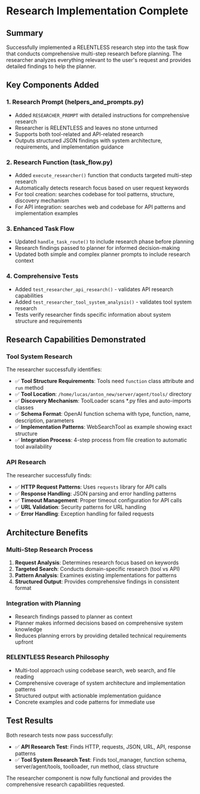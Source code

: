 # Research Implementation Complete

## Summary

Successfully implemented a RELENTLESS research step into the task flow that conducts comprehensive multi-step research before planning. The researcher analyzes everything relevant to the user's request and provides detailed findings to help the planner.

## Key Components Added

### 1. Research Prompt (helpers_and_prompts.py)
- Added `RESEARCHER_PROMPT` with detailed instructions for comprehensive research
- Researcher is RELENTLESS and leaves no stone unturned
- Supports both tool-related and API-related research
- Outputs structured JSON findings with system architecture, requirements, and implementation guidance

### 2. Research Function (task_flow.py)
- Added `execute_researcher()` function that conducts targeted multi-step research
- Automatically detects research focus based on user request keywords
- For tool creation: searches codebase for tool patterns, structure, discovery mechanism
- For API integration: searches web and codebase for API patterns and implementation examples

### 3. Enhanced Task Flow
- Updated `handle_task_route()` to include research phase before planning
- Research findings passed to planner for informed decision-making
- Updated both simple and complex planner prompts to include research context

### 4. Comprehensive Tests
- Added `test_researcher_api_research()` - validates API research capabilities
- Added `test_researcher_tool_system_analysis()` - validates tool system research
- Tests verify researcher finds specific information about system structure and requirements

## Research Capabilities Demonstrated

### Tool System Research
The researcher successfully identifies:
- ✅ **Tool Structure Requirements**: Tools need `function` class attribute and `run` method
- ✅ **Tool Location**: `/home/lucas/anton_new/server/agent/tools/` directory
- ✅ **Discovery Mechanism**: ToolLoader scans *.py files and auto-imports classes
- ✅ **Schema Format**: OpenAI function schema with type, function, name, description, parameters
- ✅ **Implementation Patterns**: WebSearchTool as example showing exact structure
- ✅ **Integration Process**: 4-step process from file creation to automatic tool availability

### API Research
The researcher successfully finds:
- ✅ **HTTP Request Patterns**: Uses `requests` library for API calls
- ✅ **Response Handling**: JSON parsing and error handling patterns
- ✅ **Timeout Management**: Proper timeout configuration for API calls
- ✅ **URL Validation**: Security patterns for URL handling
- ✅ **Error Handling**: Exception handling for failed requests

## Architecture Benefits

### Multi-Step Research Process
1. **Request Analysis**: Determines research focus based on keywords
2. **Targeted Search**: Conducts domain-specific research (tool vs API)
3. **Pattern Analysis**: Examines existing implementations for patterns
4. **Structured Output**: Provides comprehensive findings in consistent format

### Integration with Planning
- Research findings passed to planner as context
- Planner makes informed decisions based on comprehensive system knowledge
- Reduces planning errors by providing detailed technical requirements upfront

### RELENTLESS Research Philosophy
- Multi-tool approach using codebase search, web search, and file reading
- Comprehensive coverage of system architecture and implementation patterns
- Structured output with actionable implementation guidance
- Concrete examples and code patterns for immediate use

## Test Results

Both research tests now pass successfully:
- ✅ **API Research Test**: Finds HTTP, requests, JSON, URL, API, response patterns
- ✅ **Tool System Research Test**: Finds tool_manager, function schema, server/agent/tools, toolloader, run method, class structure

The researcher component is now fully functional and provides the comprehensive research capabilities requested.
